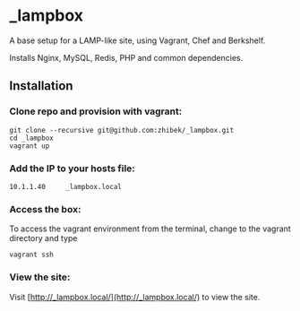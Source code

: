 _lampbox
========

A base setup for a LAMP-like site, using Vagrant, Chef and Berkshelf.

Installs Nginx, MySQL, Redis, PHP and common dependencies.

Installation
------------

### Clone repo and provision with vagrant:

    git clone --recursive git@github.com:zhibek/_lampbox.git
    cd _lampbox
    vagrant up


### Add the IP to your hosts file:

    10.1.1.40     _lampbox.local


### Access the box:

To access the vagrant environment from the terminal, change to the vagrant directory and type 

    vagrant ssh


### View the site:

Visit [http://_lampbox.local/](http://_lampbox.local/) to view the site.